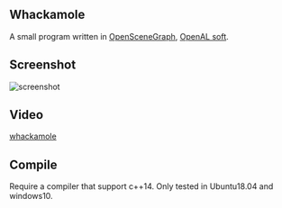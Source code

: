 ## Whackamole
A small program written in [OpenSceneGraph](https://github.com/openscenegraph/OpenSceneGraph), [OpenAL soft](https://github.com/kcat/openal-soft).

## Screenshot
![screenshot](https://i.imgur.com/5a43Bas.jpg)

## Video
[whackamole](https://www.bilibili.com/video/BV1d541187f)

## Compile
Require a compiler that support c++14. Only tested in Ubuntu18.04 and windows10.
